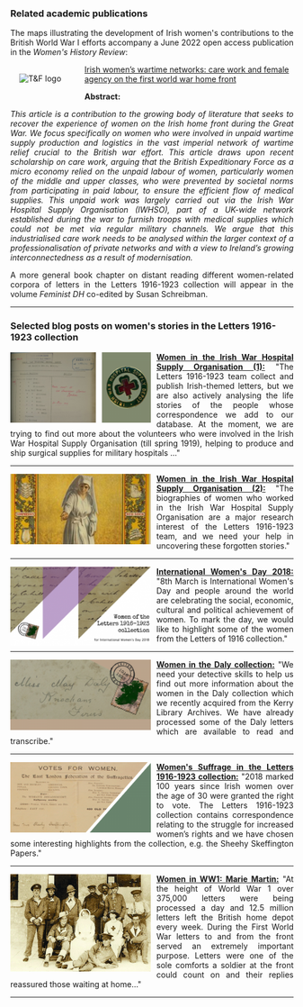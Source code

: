 <h3>Related academic publications</h3>

<p align="justify">The maps illustrating the development of Irish women's contributions to the British World War I efforts accompany a June 2022 open access publication in the <em>Women's History Review</em>:</p>

<img src="https://www.tandfonline.com/action/showCoverImage?journalCode=rwhr20" alt="T&F logo" align="left" style="float:left; padding:16px" width="100"/>

<a href="https://www.tandfonline.com/doi/full/10.1080/09612025.2021.2006510">Irish women’s wartime networks: care work and female agency on the first world war home front</a>

<strong>Abstract:</strong>

<p align="justify"><em>This article is a contribution to the growing body of literature that seeks to recover the experience of women on the Irish home front during the Great War. We focus specifically on women who were involved in unpaid wartime supply production and logistics in the vast imperial network of wartime relief crucial to the British war effort. This article draws upon recent scholarship on care work, arguing that the British Expeditionary Force as a micro economy relied on the unpaid labour of women, particularly women of the middle and upper classes, who were prevented by societal norms from participating in paid labour, to ensure the efficient flow of medical supplies. This unpaid work was largely carried out via the Irish War Hospital Supply Organisation (IWHSO), part of a UK-wide network established during the war to furnish troops with medical supplies which could not be met via regular military channels. We argue that this industrialised care work needs to be analysed within the larger context of a professionalisation of private networks and with a view to Ireland’s growing interconnectedness as a result of modernisation.</em></p>

<p align="justify">A more general book chapter on distant reading different women-related corpora of letters in the Letters 1916-1923 collection will appear in the volume <em>Feminist DH</em> co-edited by Susan Schreibman.</p>

<hr>

<h3>Selected blog posts on women's stories in the Letters 1916-1923 collection</h3>

<p align="justify"><img src="./Logos/Logo_IWHSO.png" alt="logo" align="left" style="padding-right:10px" width="250"/> <a href="http://letters1916.ie/wp-post/women-in-the-irish-war-hospital-supply-organisation-help-us-uncover-forgotten-stories-of-the-first-world-war-part-1"><strong>Women in the Irish War Hospital Supply Organisation (1):</strong></a> "The Letters 1916-1923 team collect and publish Irish-themed letters, but we are also actively analysing the life stories of the people whose correspondence we add to our database. At the moment, we are trying to find out more about the volunteers who were involved in the Irish War Hospital Supply Organisation (till spring 1919), helping to produce and ship surgical supplies for military hospitals ..."</p>

<hr>

<p align="justify"><img src="./Logos/Logo_Nurse.jpg" alt="logo" align="left" style="padding-right:10px" width="250"/> <a href="http://letters1916.ie/wp-post/women-in-the-irish-war-hospital-supply-organisation-help-us-uncover-forgotten-stories-of-the-first-world-war-part-2)"><strong>Women in the Irish War Hospital Supply Organisation (2):</strong></a> "The biographies of women who worked in the Irish War Hospital Supply Organisation are a major research interest of the Letters 1916-1923 team, and we need your help in uncovering these forgotten stories."</p>

<hr>

<p align="justify"><img src="./Logos/Logo_Women.png" alt="logo" align="left" style="padding-right:10px" width="250"/> <a href="http://letters1916.ie/wp-post/iwd-2018"><strong>International Women's Day 2018:</strong></a> "8th March is International Women's Day and people around the world are celebrating the social, economic, cultural and political achievement of women. To mark the day, we would like to highlight some of the women from the Letters of 1916 collection."</p>


<hr>

<p align="justify"><img src="./Logos/Logo_Daily.png" alt="logo" align="left" style="padding-right:10px" width="250"/> <a href="http://letters1916.ie/wp-post/women-daly"><strong>Women in the Daly collection:</strong></a> "We need your detective skills to help us find out more information about the women in the Daly collection which we recently acquired  from the Kerry Library Archives. We have already processed some of the Daly letters which are available to read and transcribe."</p>

<hr>

<p align="justify"><img src="./Logos/Logo_Votes.png" alt="logo" align="left" style="padding-right:10px" width="250"/> <a href="http://letters1916.ie/wp-post/womens-suffrage"><strong>Women's Suffrage in the Letters 1916-1923 collection:</strong></a> "2018 marked 100 years since Irish women over the age of 30 were granted the right to vote. The Letters 1916-1923 collection contains correspondence relating to the struggle for increased women’s rights and we have chosen some interesting highlights from the collection, e.g. the Sheehy Skeffington Papers."</p>

<hr>

<p align="justify"><img src="./Logos/Logo_Martin.jpg" alt="logo" align="left" style="padding-right:10px" width="250"/> <a href="http://letters1916.ie/wp-post/women-ww1-marie-martin"><strong>Women in WW1: Marie Martin:</strong></a> "At the height of World War 1 over 375,000 letters were being processed a day and 12.5 million letters left the British home depot every week. During the First World War letters to and from the front served an extremely important purpose. Letters were one of the sole comforts a soldier at the front could count on and their replies reassured those waiting at home..."</p>

<hr>
